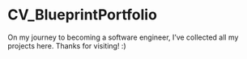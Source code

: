 # CV_BlueprintPortfolio
On my journey to becoming a software engineer, I’ve collected all my projects here. Thanks for visiting! :)
